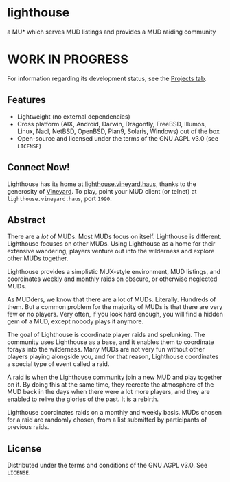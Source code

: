 # lighthouse
a MU* which serves MUD listings and provides a MUD raiding community

# WORK IN PROGRESS
For information regarding its development status, see the [Projects tab](https://github.com/servusDei2018/lighthouse/projects).

## Features
 - Lightweight (no external dependencies)
 - Cross platform (AIX, Android, Darwin, Dragonfly, FreeBSD, Illumos, Linux, Nacl, NetBSD, OpenBSD, Plan9, Solaris, Windows) out of the box
 - Open-source and licensed under the terms of the GNU AGPL v3.0 (see `LICENSE`)

## Connect Now!
Lighthouse has its home at [lighthouse.vineyard.haus](https://lighthouse.vineyard.haus/open-source.html), thanks to the generosity of [Vineyard](https://vineyard.haus/). To play, point your MUD client (or telnet) at `lighthouse.vineyard.haus`, port `1990`.

## Abstract
There are a _lot_ of MUDs. Most MUDs focus on itself. Lighthouse is different. Lighthouse
focuses on other MUDs. Using Lighthouse as a home for their extensive wandering, players
venture out into the wilderness and explore other MUDs together.

Lighthouse provides a simplistic MUX-style environment, MUD listings, and coordinates weekly
and monthly raids on obscure, or otherwise neglected MUDs.

As MUDders, we know that there are a lot of MUDs. Literally. Hundreds of them. But a common problem for the majority of MUDs is that there are very few or no players. Very often, if you look hard enough, you will find a hidden gem of a MUD, except nobody plays it anymore.

The goal of Lighthouse is coordinate player raids and spelunking. The community uses Lighthouse as a base, and it enables them to coordinate forays into the wilderness. Many MUDs are not very fun without other players playing alongside you, and for that reason, Lighthouse coordinates a special type of event called a raid. 

A raid is when the Lighthouse community join a new MUD and play together on it. By doing this at the same time, they recreate the atmosphere of the MUD back in the days when there were a lot more players, and they are enabled to relive the glories of the past. It is a rebirth.

Lighthouse coordinates raids on a monthly and weekly basis. MUDs chosen for a raid are randomly chosen, from a list submitted by participants of previous raids.

## License
Distributed under the terms and conditions of the GNU AGPL v3.0. See `LICENSE`.
